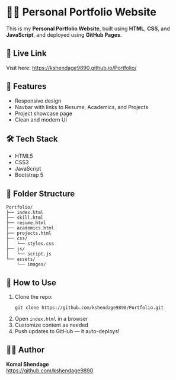 <!DOCTYPE html>
<html lang="en">
<head>
  <meta charset="UTF-8" />
  <meta name="viewport" content="width=device-width, initial-scale=1.0" />
  <title>Portfolio Website README</title>
</head>
  
<body>

  
    
  <h1>👩‍💻 Personal Portfolio Website</h1>
  <p>This is my <strong>Personal Portfolio Website</strong>, built using <strong>HTML</strong>, <strong>CSS</strong>, and <strong>JavaScript</strong>, and deployed using <strong>GitHub Pages</strong>.</p>

  <h2>🔗 Live Link</h2>
  <p>
    Visit here:
    <a href="https://kshendage9890.github.io/Portfolio/" target="_blank">
      https://kshendage9890.github.io/Portfolio/
    </a>
  </p>

  <h2>🚀 Features</h2>
  <ul>
    <li>Responsive design</li>
    <li>Navbar with links to Resume, Academics, and Projects</li>
    <li>Project showcase page</li>
    <li>Clean and modern UI</li>
  </ul>

  <h2>🛠 Tech Stack</h2>
  <ul>
    <li>HTML5</li>
    <li>CSS3</li>
    <li>JavaScript</li>
    <li>Bootstrap 5</li>
  </ul>

  <h2>📁 Folder Structure</h2>
  <pre><code>Portfolio/
├── index.html
├── skill.html
├── resume.html
├── academics.html
├── projects.html
├── css/
│   └── styles.css
├── js/
│   └── script.js
└── assets/
    └── images/
</code></pre>

  <h2>📌 How to Use</h2>
  <ol>
    <li>Clone the repo:
      <pre><code>git clone https://github.com/kshendage9890/Portfolio.git</code></pre>
    </li>
    <li>Open <code>index.html</code> in a browser</li>
    <li>Customize content as needed</li>
    <li>Push updates to GitHub — it auto-deploys!</li>
  </ol>

  <h2>🧑‍💻 Author</h2>
  <p>
    <strong>Komal Shendage</strong><br>
    <a href="https://github.com/kshendage9890" target="_blank">https://github.com/kshendage9890</a>
  </p>


</body>
</html>
